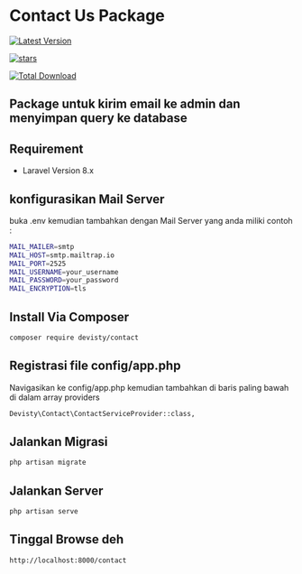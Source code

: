 # Contact Us Package
[![Latest Version](https://img.shields.io/github/release/devisty/contact.svg?style=flat-square)](https://github.com/devistycompany/contact-package/releases)

[![stars](https://img.shields.io/github/stars/devistycompany/contact-package?style=flat-square)](https://github.com/devistycompany/contact-package/stargazers)

[![Total Download](https://img.shields.io/packagist/dt/devisty/contact.svg?style=flat-square)](https://packagist.org/packages/devisty/contact)


## Package untuk kirim email ke admin dan menyimpan query ke database

## Requirement
- Laravel Version 8.x

## konfigurasikan Mail Server
buka .env kemudian tambahkan dengan Mail Server yang anda miliki
contoh :

```bash
MAIL_MAILER=smtp
MAIL_HOST=smtp.mailtrap.io
MAIL_PORT=2525
MAIL_USERNAME=your_username
MAIL_PASSWORD=your_password
MAIL_ENCRYPTION=tls
```
## Install Via Composer
```bash
composer require devisty/contact
```

## Registrasi file config/app.php
Navigasikan ke config/app.php kemudian tambahkan di baris paling bawah di dalam array providers
```bash
Devisty\Contact\ContactServiceProvider::class,
```

## Jalankan Migrasi
```bash
php artisan migrate
```
## Jalankan Server
```bash
php artisan serve
```

## Tinggal Browse deh
```bash
http://localhost:8000/contact
```
